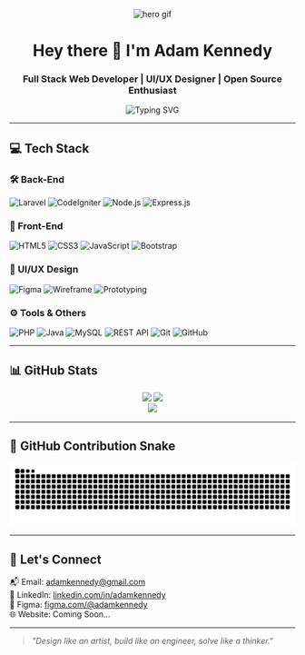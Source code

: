 <p align="center">
  <img src="https://media.giphy.com/media/qgQUggAC3Pfv687qPC/giphy.gif" style="max-width: 100%; width: 500px;" alt="hero gif">
</p>

<h1 align="center">Hey there 👋 I'm Adam Kennedy</h1>
<h3 align="center">Full Stack Web Developer | UI/UX Designer | Open Source Enthusiast</h3>

<p align="center">
  <img src="https://readme-typing-svg.demolab.com?font=Fira+Code&pause=1000&color=00F7FF&center=true&vCenter=true&width=440&lines=I+code+what+I+design;I+design+what+users+need;Full+Stack+Developer+%7C+UI%2FUX+Lover;Laravel+%E2%9D%A4+Node.js+%E2%9D%A4+JavaScript" alt="Typing SVG" />
</p>

<hr/>

## 💻 Tech Stack

### 🛠 Back-End
![Laravel](https://img.shields.io/badge/Laravel-FC3D20?style=for-the-badge&logo=laravel&logoColor=white)
![CodeIgniter](https://img.shields.io/badge/CodeIgniter-EF4223?style=for-the-badge&logo=codeigniter&logoColor=white)
![Node.js](https://img.shields.io/badge/Node.js-339933?style=for-the-badge&logo=node.js&logoColor=white)
![Express.js](https://img.shields.io/badge/Express.js-000000?style=for-the-badge&logo=express&logoColor=white)

### 🎨 Front-End
![HTML5](https://img.shields.io/badge/HTML5-E34F26?style=for-the-badge&logo=html5&logoColor=white)
![CSS3](https://img.shields.io/badge/CSS3-1572B6?style=for-the-badge&logo=css3&logoColor=white)
![JavaScript](https://img.shields.io/badge/JavaScript-F7DF1E?style=for-the-badge&logo=javascript&logoColor=black)
![Bootstrap](https://img.shields.io/badge/Bootstrap-7952B3?style=for-the-badge&logo=bootstrap&logoColor=white)

### 🧠 UI/UX Design
![Figma](https://img.shields.io/badge/Figma-F24E1E?style=for-the-badge&logo=figma&logoColor=white)
![Wireframe](https://img.shields.io/badge/Wireframing-00B8D9?style=for-the-badge&logo=sketch&logoColor=white)
![Prototyping](https://img.shields.io/badge/Prototyping-EA4C89?style=for-the-badge&logo=adobeXD&logoColor=white)

### ⚙️ Tools & Others
![PHP](https://img.shields.io/badge/PHP-777BB4?style=for-the-badge&logo=php&logoColor=white)
![Java](https://img.shields.io/badge/Java-007396?style=for-the-badge&logo=java&logoColor=white)
![MySQL](https://img.shields.io/badge/MySQL-4479A1?style=for-the-badge&logo=mysql&logoColor=white)
![REST API](https://img.shields.io/badge/REST--API-02569B?style=for-the-badge&logo=postman&logoColor=white)
![Git](https://img.shields.io/badge/Git-F05032?style=for-the-badge&logo=git&logoColor=white)
![GitHub](https://img.shields.io/badge/GitHub-181717?style=for-the-badge&logo=github&logoColor=white)

<hr/>

## 📊 GitHub Stats

<div align="center">
  <img src="https://github-readme-stats.vercel.app/api?username=adamkennedy123&show_icons=true&theme=react&hide_border=true" height="150"/>
  <img src="https://github-readme-stats.vercel.app/api/top-langs/?username=adamkennedy123&layout=compact&theme=react&hide_border=true" height="150"/>
  <br/>
  <img src="https://github-readme-streak-stats.herokuapp.com/?user=adamkennedy123&theme=react&hide_border=true" height="150"/>
</div>

<hr/>

## 🐍 GitHub Contribution Snake

<p align="center">
  <picture>
    <source media="(prefers-color-scheme: dark)" srcset="https://raw.githubusercontent.com/adamkennedy123/adamkennedy123/output/github-snake-dark.svg" />
    <source media="(prefers-color-scheme: light)" srcset="https://raw.githubusercontent.com/adamkennedy123/adamkennedy123/output/github-snake.svg" />
    <img alt="github-snake" src="https://raw.githubusercontent.com/adamkennedy123/adamkennedy123/output/github-snake.svg" />
  </picture>
</p>

<hr/>

## 🤝 Let's Connect

📬 Email: [adamkennedy@gmail.com](mailto:adamkennedy@gmail.com)  
🔗 LinkedIn: [linkedin.com/in/adamkennedy](https://linkedin.com/in/adamkennedy)  
🎨 Figma: [figma.com/@adamkennedy](https://figma.com/@adamkennedy)  
🌐 Website: Coming Soon...

<hr/>

> _"Design like an artist, build like an engineer, solve like a thinker."_
